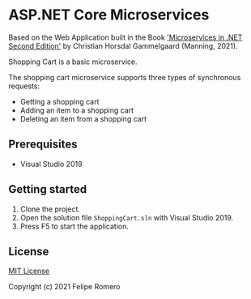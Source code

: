 # ASP.NET Core Microservices

Based on the Web Application built in the Book ['Microservices in .NET Second Edition'][1] by Christian Horsdal Gammelgaard (Manning, 2021).

Shopping Cart is a basic microservice.

The shopping cart microservice supports three types of synchronous requests:

- Getting a shopping cart
- Adding an item to a shopping cart
- Deleting an item from a shopping cart

## Prerequisites

- Visual Studio 2019

## Getting started

1. Clone the project.
1. Open the solution file `ShoppingCart.sln` with Visual Studio 2019.
1. Press F5 to start the application.

## License

[MIT License](LICENSE)

Copyright (c) 2021 Felipe Romero

[1]: https://www.manning.com/books/microservices-in-net-second-edition
